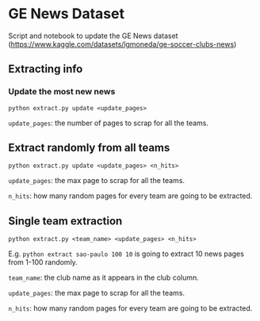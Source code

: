 # GE News Dataset
Script and notebook to update the GE News dataset (https://www.kaggle.com/datasets/lgmoneda/ge-soccer-clubs-news)

## Extracting info

### Update the most new news

`python extract.py update <update_pages>`

`update_pages`: the number of pages to scrap for all the teams.

## Extract randomly from all teams

`python extract.py update <update_pages> <n_hits>`

`update_pages`: the max page to scrap for all the teams.

`n_hits`: how many random pages for every team are going to be extracted.

## Single team extraction

`python extract.py <team_name> <update_pages> <n_hits>`

E.g. `python extract sao-paulo 100 10` is going to extract 10 news pages from 1-100 randomly.

`team_name`: the club name as it appears in the club column.

`update_pages`: the max page to scrap for all the teams.

`n_hits`: how many random pages for every team are going to be extracted.
